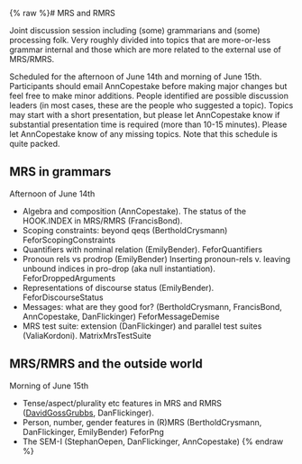 {% raw %}# MRS and RMRS

Joint discussion session including (some) grammarians and (some)
processing folk. Very roughly divided into topics that are more-or-less
grammar internal and those which are more related to the external use of
MRS/RMRS.

Scheduled for the afternoon of June 14th and morning of June 15th.
Participants should email AnnCopestake before making
major changes but feel free to make minor additions. People identified
are possible discussion leaders (in most cases, these are the people who
suggested a topic). Topics may start with a short presentation, but
please let AnnCopestake know if substantial presentation
time is required (more than 10-15 minutes). Please let
AnnCopestake know of any missing topics. Note that this
schedule is quite packed.

## MRS in grammars

Afternoon of June 14th

- Algebra and composition (AnnCopestake). The status
of the HOOK.INDEX in MRS/RMRS (FrancisBond).
- Scoping constraints: beyond qeqs
(BertholdCrysmann)
FeforScopingConstraints
- Quantifiers with nominal relation (EmilyBender).
FeforQuantifiers
- Pronoun rels vs prodrop (EmilyBender) Inserting
pronoun-rels v. leaving unbound indices in pro-drop (aka null
instantiation). FeforDroppedArguments
- Representations of discourse status (EmilyBender).
FeforDiscourseStatus
- Messages: what are they good for?
(BertholdCrysmann, FrancisBond,
AnnCopestake, DanFlickinger)
FeforMessageDemise
- MRS test suite: extension (DanFlickinger) and
parallel test suites (ValiaKordoni).
MatrixMrsTestSuite

## MRS/RMRS and the outside world

Morning of June 15th

- Tense/aspect/plurality etc features in MRS and RMRS
([DavidGossGrubbs](/DavidGossGrubbs),
DanFlickinger).
- Person, number, gender features in (R)MRS
(BertholdCrysmann,
DanFlickinger, EmilyBender)
FeforPng
- The SEM-I (StephanOepen,
DanFlickinger, AnnCopestake)
<update date omitted for speed>{% endraw %}